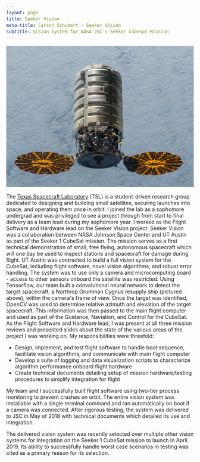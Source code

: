 ```yaml
---
layout: page
title: Seeker Vision
meta-title: Carson Schubert - Seeker Vision
subtitle: Vision System for NASA JSC's Seeker CubeSat Mission
---
```

![alt text](img/cygnus.jpg "Cygnus Resupply Spacecraft")

The [Texas Spacecraft Laboratory](https://sites.utexas.edu/tsl/#) (TSL) is a student-driven research group dedicated to designing and building small satellites, 
securing launches into space, and operating them once in orbit. I joined the lab as a sophomore undergrad and was privileged to see a project through from start to 
final delivery as a team lead during my sophomore year. I worked as the Flight Software and Hardware lead on the Seeker Vision project. Seeker Vision was a collaboration between 
NASA Johnson Space Center and UT Austin as part of the Seeker 1 CubeSat mission. The mission serves as a first technical demonstration of small, free flying, autonomous 
spacecraft which will one day be used to inspect stations and spacecraft for damage during flight. UT Austin was contracted to build a full vision system for the CubeSat, 
including flight software, novel vision algorithms, and robust error handling. The system was to use only a camera and microcomputing board - access to other sensors
onboard the satellite was restricted. Using Tensorflow, our team built a convolutional neural network to detect the 
target spacecraft, a Northrop Grumman Cygnus resupply ship (pictured above), within the camera's frame of view. Once the target was identified, OpenCV was used to determine relative azimuth and elevation of 
the target spacecraft. This information was then passed to the main flight computer and used as part of the Guidance, Naviation, and Control for the CubeSat.
As the Flight Software and Hardware lead, I was present at all three mission reviews and presented slides about the state of the various 
areas of the project I was working on. My responsibilities were threefold:

- Design, implement, and test flight software to handle boot sequence, facilitate vision algorithms, and communicate with main flight computer
- Develop a suite of logging and data visualization scripts to characterize algorithm performance onboard flight hardware
- Create technical documents detailing setup of mission hardware/testing procedures to simplify integration for flight

My team and I successfully built flight software using two-tier process monitoring to prevent crashes on orbit. The entire vision system was installable
with a single terminal command and ran automatically on boot if a camera was connected. After rigorous testing, the system was delivered to JSC in May of 2018 
with technical documents which detailed its use and integration.   

The delivered vision system was recently selected over multiple other vision systems for integration on the Seeker 1 CubeSat mission to launch in April 2019. Its
ability to successfully handle worst case scenarios in testing was cited as a primary reason for its selection.
